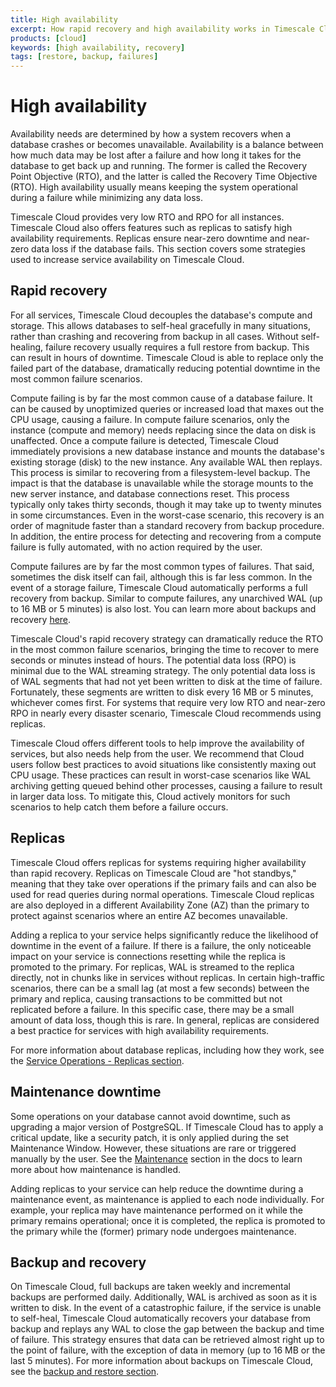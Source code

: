 ```yaml
---
title: High availability
excerpt: How rapid recovery and high availability works in Timescale Cloud
products: [cloud]
keywords: [high availability, recovery]
tags: [restore, backup, failures]
---
```


# High availability

Availability needs are determined by how a system recovers when a
database crashes or becomes unavailable. Availability is a balance
between how much data may be lost after a failure and how long it
takes for the database to get back up and running. The former is
called the Recovery Point Objective (RTO), and the latter is called
the Recovery Time Objective (RTO). High availability usually means
keeping the system operational during a failure while minimizing any
data loss.

Timescale Cloud provides very low RTO and RPO for all instances.
Timescale Cloud also offers features such as
replicas to satisfy high availability requirements. Replicas ensure near-zero
downtime and near-zero data loss if the database fails. This section covers
some strategies used to increase service availability on Timescale
Cloud.

## Rapid recovery

For all services, Timescale Cloud decouples the database's compute and
storage. This allows databases to self-heal gracefully in many situations,
rather than crashing and recovering from backup in all cases. Without self-healing,
failure recovery usually requires a full restore from backup. This
can result in hours of downtime. Timescale Cloud is able to replace
only the failed part of the database, dramatically reducing potential
downtime in the most common failure scenarios.

Compute failing is by far the most common cause of a database failure.
It can be caused by unoptimized queries or increased load that maxes
out the CPU usage, causing a failure. In compute failure scenarios,
only the instance (compute and memory) needs replacing since the
data on disk is unaffected. Once a compute failure is detected,
Timescale Cloud immediately provisions a new database instance and
mounts the database's existing storage (disk) to the new instance. Any
available WAL then replays. This process is similar to recovering from
a filesystem-level backup. The impact is that the database is
unavailable while the storage mounts to the new server instance, and
database connections reset. This process typically only takes thirty
seconds, though it may take up to twenty minutes in some circumstances.
Even in the worst-case scenario, this recovery is an order of magnitude
faster than a standard recovery from backup procedure. In addition, the
entire process for detecting and recovering from a compute failure is
fully automated, with no action required by the user.

Compute failures are by far the most common types of failures. That
said, sometimes the disk itself can fail, although this is far less
common. In the event of a storage failure, Timescale Cloud
automatically performs a full recovery from backup. Similar to compute
failures, any unarchived WAL (up to 16&nbsp;MB or 5 minutes) is also lost. You
can learn more about backups and recovery [here][cloud-backup].

Timescale Cloud's rapid recovery strategy can dramatically reduce the
RTO in the most common failure scenarios, bringing the time to recover
to mere seconds or minutes instead of hours. The potential data loss
(RPO) is minimal due to the WAL streaming strategy. The only potential
data loss is of WAL segments that had not yet been written to disk at
the time of failure. Fortunately, these segments are written to disk
every 16 MB or 5 minutes, whichever comes first. For systems that
require very low RTO and near-zero RPO in nearly every disaster
scenario, Timescale Cloud recommends using replicas.

<Highlight type="note">
Timescale Cloud offers different tools to help improve the availability
of services, but also needs help from the user. We recommend that Cloud
users follow best practices to avoid situations like consistently
maxing out CPU usage. These practices can result in worst-case
scenarios like WAL archiving getting queued behind other processes,
causing a failure to result in larger data loss.
To mitigate this, Cloud actively monitors for such scenarios to
help catch them before a failure occurs.
</Highlight>

## Replicas

Timescale Cloud offers replicas for systems requiring higher
availability than rapid recovery. Replicas on Timescale Cloud are "hot
standbys," meaning that they take over operations if the primary fails
and can also be used for read queries during normal operations.
Timescale Cloud replicas are also deployed in a different Availability
Zone (AZ) than the primary to protect against scenarios where an entire
AZ becomes unavailable.

Adding a replica to your service helps significantly reduce the
likelihood of downtime in the event of a failure. If there is a
failure, the only noticeable impact on your service is connections
resetting while the replica is promoted to the primary. For replicas,
WAL is streamed to the replica directly, not in chunks like in services
without replicas. In certain high-traffic scenarios, there can be a
small lag (at most a few seconds) between the primary and replica,
causing transactions to be committed but not replicated before a
failure. In this specific case, there may be a small amount of data
loss, though this is rare. In general, replicas are considered a best
practice for services with high availability requirements.

For more information about database replicas, including how they work,
see the [Service Operations - Replicas section][db-replicas].

## Maintenance downtime

Some operations on your database cannot avoid downtime, such as
upgrading a major version of PostgreSQL. If Timescale Cloud has to
apply a critical update, like a security patch, it is only applied
during the set Maintenance Window. However, these situations are rare
or triggered manually by the user. See the [Maintenance][maintenance] section in the
docs to learn more about how maintenance is handled.

Adding replicas to your service can help reduce the downtime during a
maintenance event, as maintenance is applied to each node individually.
For example, your replica may have maintenance performed on it while
the primary remains operational; once it is completed, the replica is
promoted to the primary while the (former) primary node undergoes
maintenance.

## Backup and recovery

On Timescale Cloud, full backups are taken weekly and incremental
backups are performed daily. Additionally, WAL is archived as soon as it
is written to disk. In the event of a catastrophic failure, if the
service is unable to self-heal, Timescale Cloud automatically
recovers your database from backup and replays any WAL to close the gap
between the backup and time of failure. This strategy ensures that data
can be retrieved almost right up to the point of failure, with the
exception of data in memory (up to 16&nbsp;MB or the last 5 minutes). For
more information about backups on Timescale Cloud, see the
[backup and restore section][cloud-backup].

[cloud-backup]: /cloud/:currentVersion:/backup-restore-cloud/
[db-replicas]: /cloud/:currentVersion:/service-operations/replicas/
[maintenance]: /cloud/:currentVersion:/service-operations/maintenance/
